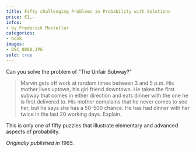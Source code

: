 ```yaml
---
title: Fifty challenging Problems in Probability with Solutions
price: €1,-
infos:  
- by Frederick Mosteller
categories:
- book
images:
- DSC_0888.JPG
sold: true
---
```


Can you solve the problem of "The Unfair Subway?"

> Marvin gets off work at random times between 3 and 5 p.m. His mother lives uptown, his girl friend downtown. He takes the first subway that comes in either direction and eats dinner with the one he is first delivered to. His mother complains that he never comes to see her, but he says she has a 50-500 chance. He has had dinner with her twice in the last 20 working days. Explain.

This is only one of fifty puzzles that illustrate elementary and advanced aspects of probability.

*Originally published in 1965.*
